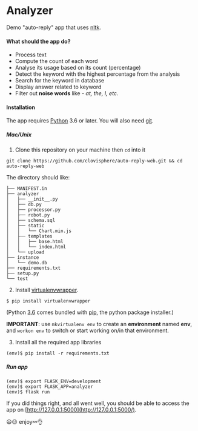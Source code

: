 # Analyzer
Demo "auto-reply" app that uses [nltk](https://www.nltk.org/).

#### What should the app do?

- Process text
- Compute the count of each word
- Analyse its usage based on its count (percentage)
- Detect the keyword with the highest percentage from the analysis
- Search for the keyword in database
- Display answer related to keyword
- Filter out **noise words** like - *at, the, I, etc.*

#### Installation
The app requires [Python](https://www.python.org/) 3.6 or later. You will also need [git](https://git-scm.com/).

##### Mac/Unix
1. Clone this repository on your machine then `cd` into it
```
git clone https://github.com/clovisphere/auto-reply-web.git && cd auto-reply-web
```
The directory should like:
```
├── MANIFEST.in
├── analyzer
│   ├── __init__.py
│   ├── db.py
│   ├── processor.py
│   ├── robot.py
│   ├── schema.sql
│   ├── static
│   │   └── Chart.min.js
│   ├── templates
│   │   ├── base.html
│   │   └── index.html
│   └── upload
├── instance
│   └── demo.db
├── requirements.txt
├── setup.py
└── test
```
2. Install [virtualenvwrapper](http://virtualenvwrapper.readthedocs.io/en/latest/install.html).
```
$ pip install virtualenvwrapper
```
(Python [3.6](https://www.python.org/downloads/) comes bundled with [pip](https://docs.python.org/3/installing/index.html), the python package installer.)

**IMPORTANT**: use `mkvirtualenv env` to create an **environment** named **env**, and `workon env` to switch or start working on/in that environment.

3. Install all the required app libraries 
```
(env)$ pip install -r requirements.txt
```
##### Run app
```
(env)$ export FLASK_ENV=development
(env)$ export FLASK_APP=analyzer
(env)$ flask run
```

If you did things right, and all went well, you should be able to access the app on [http://127.0.0.1:5000](http://127.0.0.1:5000/).

:smiley::wink: enjoy:zzz::ok_hand:

